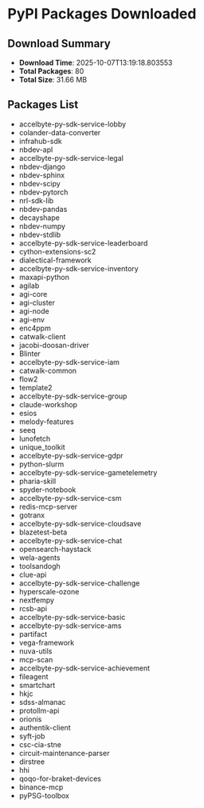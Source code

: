 # PyPI Packages Downloaded

## Download Summary
- **Download Time**: 2025-10-07T13:19:18.803553
- **Total Packages**: 80
- **Total Size**: 31.66 MB

## Packages List
- accelbyte-py-sdk-service-lobby
- colander-data-converter
- infrahub-sdk
- nbdev-apl
- accelbyte-py-sdk-service-legal
- nbdev-django
- nbdev-sphinx
- nbdev-scipy
- nbdev-pytorch
- nrl-sdk-lib
- nbdev-pandas
- decayshape
- nbdev-numpy
- nbdev-stdlib
- accelbyte-py-sdk-service-leaderboard
- cython-extensions-sc2
- dialectical-framework
- accelbyte-py-sdk-service-inventory
- maxapi-python
- agilab
- agi-core
- agi-cluster
- agi-node
- agi-env
- enc4ppm
- catwalk-client
- jacobi-doosan-driver
- Blinter
- accelbyte-py-sdk-service-iam
- catwalk-common
- flow2
- template2
- accelbyte-py-sdk-service-group
- claude-workshop
- esios
- melody-features
- seeq
- lunofetch
- unique_toolkit
- accelbyte-py-sdk-service-gdpr
- python-slurm
- accelbyte-py-sdk-service-gametelemetry
- pharia-skill
- spyder-notebook
- accelbyte-py-sdk-service-csm
- redis-mcp-server
- gotranx
- accelbyte-py-sdk-service-cloudsave
- blazetest-beta
- accelbyte-py-sdk-service-chat
- opensearch-haystack
- wela-agents
- toolsandogh
- clue-api
- accelbyte-py-sdk-service-challenge
- hyperscale-ozone
- nextfempy
- rcsb-api
- accelbyte-py-sdk-service-basic
- accelbyte-py-sdk-service-ams
- partifact
- vega-framework
- nuva-utils
- mcp-scan
- accelbyte-py-sdk-service-achievement
- fileagent
- smartchart
- hkjc
- sdss-almanac
- protollm-api
- orionis
- authentik-client
- syft-job
- csc-cia-stne
- circuit-maintenance-parser
- dirstree
- hhi
- qoqo-for-braket-devices
- binance-mcp
- pyPSG-toolbox
